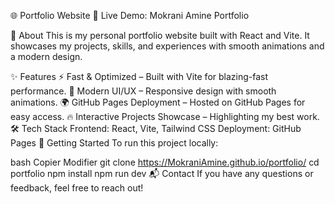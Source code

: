 🌐 Portfolio Website
🚀 Live Demo: Mokrani Amine Portfolio

📌 About
This is my personal portfolio website built with React and Vite. It showcases my projects, skills, and experiences with smooth animations and a modern design.

✨ Features
⚡ Fast & Optimized – Built with Vite for blazing-fast performance.
🎨 Modern UI/UX – Responsive design with smooth animations.
🌍 GitHub Pages Deployment – Hosted on GitHub Pages for easy access.
🔥 Interactive Projects Showcase – Highlighting my best work.
🛠️ Tech Stack
Frontend: React, Vite, Tailwind CSS
Deployment: GitHub Pages
🚀 Getting Started
To run this project locally:

bash
Copier
Modifier
git clone https://MokraniAmine.github.io/portfolio/
cd portfolio
npm install
npm run dev
📬 Contact
If you have any questions or feedback, feel free to reach out!
